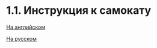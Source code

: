 # 1.1. Инструкция к самокату

[На английском](https://github.com/igexogen/ninebot-es-docs-ru/blob/master/1.%20%D0%9E%D0%B1%D1%89%D0%B0%D1%8F%20%D0%B8%D0%BD%D1%84%D0%BE%D1%80%D0%BC%D0%B0%D1%86%D0%B8%D1%8F%20%D0%BE%20%D1%81%D0%B0%D0%BC%D0%BE%D0%BA%D0%B0%D1%82%D0%B5/Ninebot_KickScooter_EN_manual.pdf)

[На русском](https://github.com/igexogen/ninebot-es-docs-ru/blob/master/1.%20%D0%9E%D0%B1%D1%89%D0%B0%D1%8F%20%D0%B8%D0%BD%D1%84%D0%BE%D1%80%D0%BC%D0%B0%D1%86%D0%B8%D1%8F%20%D0%BE%20%D1%81%D0%B0%D0%BC%D0%BE%D0%BA%D0%B0%D1%82%D0%B5/Ninebot_KickScooter_RU_manual.pdf)
